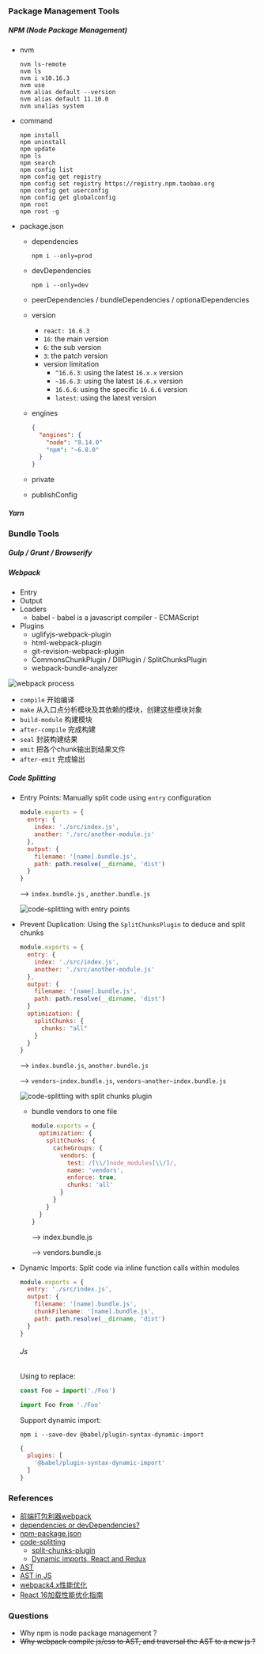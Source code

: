 

### Package Management Tools

##### NPM (Node Package Management)

- nvm

  ```shell
  nvm ls-remote
  nvm ls
  nvm i v10.16.3
  nvm use
  nvm alias default --version
  nvm alias default 11.10.0
  nvm unalias system
  ```

  

- command

  ```shell
  npm install
  npm uninstall
  npm update
  npm ls
  npm search
  npm config list
  npm config get registry
  npm config set registry https://registry.npm.taobao.org
  npm config get userconfig
  npm config get globalconfig
  npm root
  npm root -g
  ```

- package.json

  - dependencies

    ```shell
    npm i --only=prod
    ```

  - devDependencies

    ```shell
    npm i --only=dev
    ```

  - peerDependencies / bundleDependencies / optionalDependencies

  - version

    -  `react: 16.6.3`
      - `16`: the main version
      - `6`: the sub version
      - `3`: the patch version
    - version limitation
      - `^16.6.3`: using the latest `16.x.x` version
      - `~16.6.3`: using the latest `16.6.x` version
      - `16.6.6`: using the specific `16.6.6` version
      - `latest`: using the latest version

  - engines

    ```json
    {
      "engines": {
        "node": "8.14.0"
        "npm": "~6.8.0"
      }
    }
    ```

  - private

  - publishConfig

##### Yarn

### Bundle Tools

##### Gulp / Grunt / Browserify

##### Webpack

- Entry
- Output
- Loaders
  - babel - babel is a javascript compiler - ECMAScript
- Plugins
  - uglifyjs-webpack-plugin
  - html-webpack-plugin
  - git-revision-webpack-plugin
  - CommonsChunkPlugin / DllPlugin / SplitChunksPlugin 
  - webpack-bundle-analyzer

![webpack process](/Users/xinzhang/Downloads/webpack-process.png)

- `compile` 开始编译
- `make` 从入口点分析模块及其依赖的模块，创建这些模块对象
- `build-module` 构建模块
- `after-compile` 完成构建
- `seal` 封装构建结果
- `emit` 把各个chunk输出到结果文件
- `after-emit` 完成输出

##### Code Splitting

- Entry Points: Manually split code using `entry` configuration

  ```js
  module.exports = {
    entry: {
      index: './src/index.js',
      another: './src/another-module.js'
    },
    output: {
      filename: '[name].bundle.js',
      path: path.resolve(__dirname, 'dist')
    }
  }
  ```

  —> `index.bundle.js` , `another.bundle.js`

  ![code-splitting with entry points](images/CodeSplitting_EntryPoints.png)

- Prevent Duplication: Using the `SplitChunksPlugin` to deduce and split chunks

  ```js
  module.exports = {
    entry: {
      index: './src/index.js',
      another: './src/another-module.js'
    },
    output: {
      filename: '[name].bundle.js',
      path: path.resolve(__dirname, 'dist')
    }
    optimization: {
      splitChunks: {
        chunks: "all"
      }
    }
  }
  ```

  —> `index.bundle.js`, `another.bundle.js` 

  —> `vendors~index.bundle.js`, `vendors~another~index.bundle.js`

  ![code-splitting with split chunks plugin](/Users/xinzhang/Documents/code/doc/reading-notes/devops/images/CodeSplitting_SplitChunksPlugin.png)

  - bundle vendors to one file

    ```js
    module.exports = {
      optimization: {
        splitChunks: {
          cacheGroups: {
            vendors: {
              test: /[\\/]node_modules[\\/]/,
              name: 'vendors',
              enforce: true,
              chunks: 'all'
            }
          }
        }
      }
    }
    ```

    —> index.bundle.js

    —> vendors.bundle.js

- Dynamic Imports: Split code via inline function calls within modules

  ```js
  module.exports = {
  	entry: './src/index.js',
    output: {
      filename: '[name].bundle.js',
      chunkFilename: '[name].bundle.js',
      path: path.resolve(__dirname, 'dist')
    }
  }
  ```

  ###### Js

  Using to replace:

  ```js
  const Foo = import('./Foo')
  ```

  ```js
  import Foo from './Foo'
  ```

  Support dynamic import:

  ```shell
  npm i --save-dev @babel/plugin-syntax-dynamic-import
  ```

  ```js
  {
    plugins: [
      '@babel/plugin-syntax-dynamic-import'
    ]
  }
  ```

  

### References

- [前端打包利器webpack](https://juejin.im/post/5c8d172ce51d4548dc2333d0)
- [dependencies or devDependencies?](https://silvenon.com/blog/dependencies-or-devdependencies)
- [npm-package.json](https://docs.npmjs.com/files/package.json#dependencies)
- [code-splitting](https://webpack.js.org/guides/code-splitting/#bundle-analysis)
  - [split-chunks-plugin](https://webpack.js.org/plugins/split-chunks-plugin/)
  - [Dynamic imports, React and Redux](https://codeburst.io/dynamic-imports-react-and-redux-29f6d2d88d77)
- [AST](https://segmentfault.com/a/1190000016231512)
- [AST in JS](https://juejin.im/post/5c2714fb51882575f560503c)
- [webpack4.x性能优化](https://juejin.im/post/5c5a3a64f265da2d8532b606)
- [React 16加载性能优化指南](https://juejin.im/post/5b506ae0e51d45191a0d4ec9)

### Questions

- Why npm is node package management ?
- ~~Why webpack compile js/css to AST, and traversal the AST to a new js ?~~

